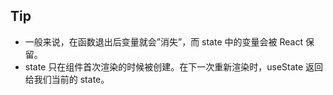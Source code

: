 ## Tip

* 一般来说，在函数退出后变量就会”消失”，而 state 中的变量会被 React 保留。
* state 只在组件首次渲染的时候被创建。在下一次重新渲染时，useState 返回给我们当前的 state。
